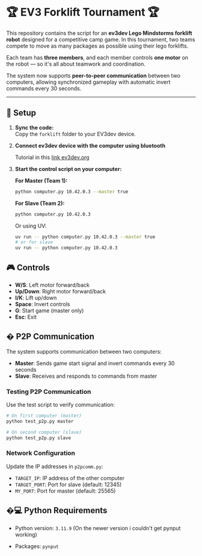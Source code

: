 # 🏆 EV3 Forklift Tournament 🏆

This repository contains the script for an **ev3dev Lego Mindstorms forklift robot** designed for a competitive camp game. In this tournament, two teams compete to move as many packages as possible using their lego forklifts.  

Each team has **three members**, and each member controls **one motor** on the robot — so it's all about teamwork and coordination.

The system now supports **peer-to-peer communication** between two computers, allowing synchronized gameplay with automatic invert commands every 30 seconds.

---

## 🚀 Setup

1. **Sync the code:**  
   Copy the `forklift` folder to your EV3dev device.  

2. **Connect ev3dev device with the computer using bluetooth**

    Tutorial in this [link ev3dev.org](https://www.ev3dev.org/docs/tutorials/connecting-to-the-internet-via-bluetooth/)

3. **Start the control script on your computer:**  

    **For Master (Team 1):**
    
    ```bash
    python computer.py 10.42.0.3 --master true
    ```

    **For Slave (Team 2):**
    
    ```bash
    python computer.py 10.42.0.3
    ```

   Or using UV:

   ```bash
   uv run -- python computer.py 10.42.0.3 --master true
   # or for slave
   uv run -- python computer.py 10.42.0.3
   ```

## 🎮 Controls

- **W/S**: Left motor forward/back
- **Up/Down**: Right motor forward/back  
- **I/K**: Lift up/down
- **Space**: Invert controls
- **G**: Start game (master only)
- **Esc**: Exit

## � P2P Communication

The system supports communication between two computers:

- **Master**: Sends game start signal and invert commands every 30 seconds
- **Slave**: Receives and responds to commands from master

### Testing P2P Communication

Use the test script to verify communication:

```bash
# On first computer (master)
python test_p2p.py master

# On second computer (slave)  
python test_p2p.py slave
```

### Network Configuration

Update the IP addresses in `p2pcomm.py`:

- `TARGET_IP`: IP address of the other computer
- `TARGET_PORT`: Port for slave (default: 12345)
- `MY_PORT`: Port for master (default: 25565)

## �💻 Python Requirements

- Python version: `3.11.9` (On the newer version i couldn't get pynput working)

- Packages: `pynput`
